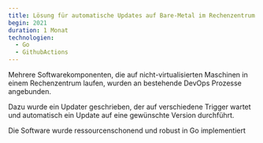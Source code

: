 ```yaml
---
title: Lösung für automatische Updates auf Bare-Metal im Rechenzentrum
begin: 2021
duration: 1 Monat
technologien:
  - Go
  - GithubActions
---
```

Mehrere Softwarekomponenten, die auf nicht-virtualisierten Maschinen in einem Rechenzentrum laufen, wurden an bestehende DevOps Prozesse angebunden.

Dazu wurde ein Updater geschrieben, der auf verschiedene Trigger wartet und automatisch ein Update auf eine gewünschte Version durchführt.

Die Software wurde ressourcenschonend und robust in Go implementiert